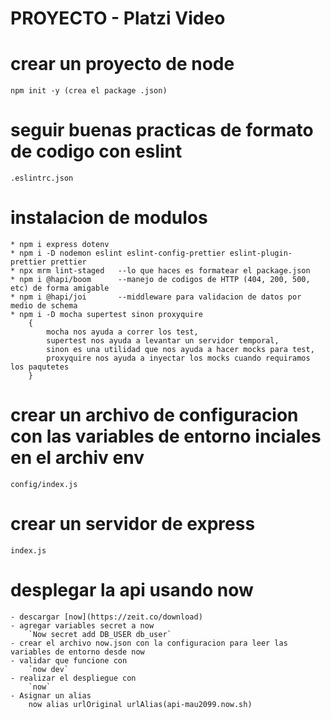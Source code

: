 # PROYECTO - Platzi Video

# crear un proyecto de node

    npm init -y (crea el package .json)

# seguir buenas practicas de formato de codigo con eslint

    .eslintrc.json

# instalacion de modulos

    * npm i express dotenv
    * npm i -D nodemon eslint eslint-config-prettier eslint-plugin-prettier prettier
    * npx mrm lint-staged	--lo que haces es formatear el package.json
    * npm i @hapi/boom		--manejo de codigos de HTTP (404, 200, 500, etc) de forma amigable
    * npm i @hapi/joi		--middleware para validacion de datos por medio de schema
    * npm i -D mocha supertest sinon proxyquire
    	{
    		mocha nos ayuda a correr los test,
    		supertest nos ayuda a levantar un servidor temporal,
    		sinon es una utilidad que nos ayuda a hacer mocks para test,
    		proxyquire nos ayuda a inyectar los mocks cuando requiramos los paqutetes
    	}

# crear un archivo de configuracion con las variables de entorno inciales en el archiv env

    config/index.js

# crear un servidor de express

    index.js

# desplegar la api usando now

    - descargar [now](https://zeit.co/download)
	- agregar variables secret a now
		`Now secret add DB_USER db_user`
	- crear el archivo now.json con la configuracion para leer las variables de entorno desde now
	- validar que funcione con 
		`now dev`
	- realizar el despliegue con 
		`now`
	- Asignar un alias
		now alias urlOriginal urlAlias(api-mau2099.now.sh)
		
